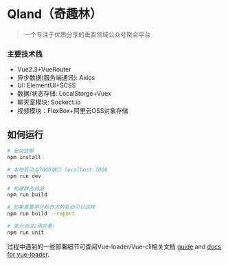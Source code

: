 # Qland（奇趣林）

> 一个专注于优质分享的垂直领域公众号聚合平台
### 主要技术栈
* Vue2.3+VueRouter
* 异步数据(服务端通讯): Axios
* UI: ElementUI+SCSS
* 数据/状态存储: LocalStorge+Vuex
* 聊天室模块: Sockect.io
* 视频模块：FlexBox+阿里云OSS对象存储

## 如何运行

``` bash
# 安装依赖
npm install

# 本地启动与7000端口 localhost:7000
npm run dev

# 构建静态资源
npm run build

# 如果需要带分析日志的启动可以这样
npm run build --report

# 单元测试(待完善)
npm run unit
```

过程中遇到的一些部署细节可查阅Vue-loader/Vue-cli相关文档
[guide](http://vuejs-templates.github.io/webpack/) and [docs for vue-loader](http://vuejs.github.io/vue-loader).
